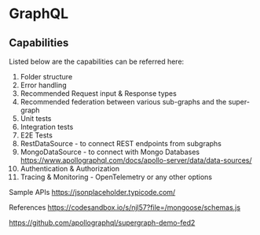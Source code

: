 # GraphQL

## Capabilities

Listed below are the capabilities can be referred here:

1. Folder structure
2. Error handling
3. Recommended Request input & Response types
4. Recommended federation between various sub-graphs and the super-graph
5. Unit tests
6. Integration tests
7. E2E Tests
8. RestDataSource - to connect REST endpoints from subgraphs
9. MongoDataSource - to connect with Mongo Databases <https://www.apollographql.com/docs/apollo-server/data/data-sources/>
10. Authentication & Authorization
11. Tracing & Monitoring - OpenTelemetry or any other options

Sample APIs
<https://jsonplaceholder.typicode.com/>

References
<https://codesandbox.io/s/njl57?file=/mongoose/schemas.js>

<https://github.com/apollographql/supergraph-demo-fed2>
